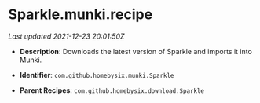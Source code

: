 # Sparkle.munki.recipe

_Last updated 2021-12-23 20:01:50Z_

- **Description**: Downloads the latest version of Sparkle and imports it into Munki.

- **Identifier**: `com.github.homebysix.munki.Sparkle`

- **Parent Recipes**: `com.github.homebysix.download.Sparkle`
